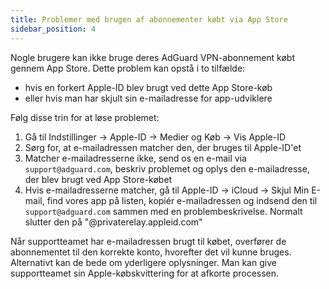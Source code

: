 ```yaml
---
title: Problemer med brugen af abonnementer købt via App Store
sidebar_position: 4
---
```


Nogle brugere kan ikke bruge deres AdGuard VPN-abonnement købt gennem App Store. Dette problem kan opstå i to tilfælde:

- hvis en forkert Apple-ID blev brugt ved dette App Store-køb
- eller hvis man har skjult sin e-mailadresse for app-udviklere

Følg disse trin for at løse problemet:

1. Gå til Indstillinger → Apple-ID → Medier og Køb → Vis Apple-ID
1. Sørg for, at e-mailadressen matcher den, der bruges til Apple-ID'et
1. Matcher e-mailadresserne ikke, send os en e-mail via `support@adguard.com`, beskriv problemet og oplys den e-mailadresse, der blev brugt ved App Store-købet
1. Hvis e-mailadresserne matcher, gå til Apple-ID → iCloud → Skjul Min E-mail, find vores app på listen, kopiér e-mailadressen og indsend den til `support@adguard.com` sammen med en problembeskrivelse. Normalt slutter den på "@privaterelay.appleid.com"

Når supportteamet har e-mailadressen brugt til købet, overfører de abonnementet til den korrekte konto, hvorefter det vil kunne bruges. Alternativt kan de bede om yderligere oplysninger. Man kan give supportteamet sin Apple-købskvittering for at afkorte processen.
